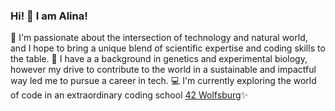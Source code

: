### Hi! 👋 I am Alina!

🌊 I'm passionate about the intersection of technology and natural world, and I hope to bring a unique blend of scientific expertise and coding skills to the table. 
🧬 I have a a background in genetics and experimental biology, however my drive to contribute to the world in a sustainable and impactful way led me to pursue a career in tech. 
💻 I'm currently exploring the world of code in an extraordinary coding school [42 Wolfsburg](https://42wolfsburg.de)✨

<img src="https://komarev.com/ghpvc/?username=ialinaok&style=flat-square&color=blue" alt=""/>

<!--
**ialinaok/ialinaok** is a ✨ _special_ ✨ repository because its `README.md` (this file) appears on your GitHub profile.

Here are some ideas to get you started:

- 🔭 I’m currently working on ...
- 🌱 I’m currently learning ...
- 👯 I’m looking to collaborate on ...
- 🤔 I’m looking for help with ...
- 💬 Ask me about ...
- 📫 How to reach me: ...
- 😄 Pronouns: ...
- ⚡ Fun fact: ...
-->
